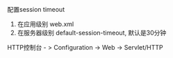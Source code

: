 配置session timeout
1. 在应用级别 web.xml
2. 在服务器级别 default-session-timeout, 默认是30分钟

HTTP控制台 - > Configuration -> Web -> Servlet/HTTP
